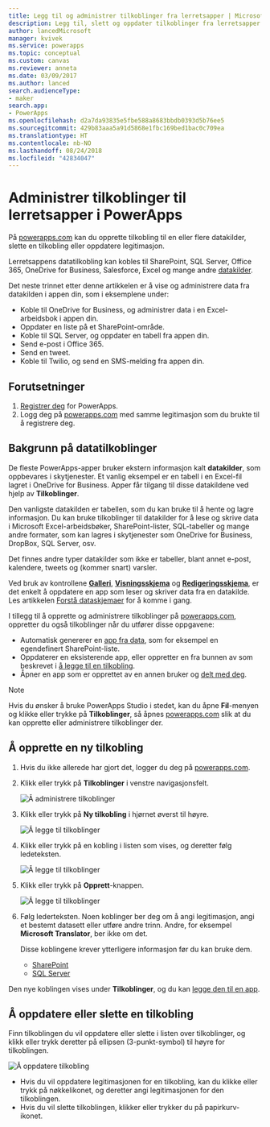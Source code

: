 ```yaml
---
title: Legg til og administrer tilkoblinger fra lerretsapper | Microsoft Docs
description: Legg til, slett og oppdater tilkoblinger fra lerretsapper til datakilder, blant annet SharePoint, SQL Server og OneDrive for Business
author: lancedMicrosoft
manager: kvivek
ms.service: powerapps
ms.topic: conceptual
ms.custom: canvas
ms.reviewer: anneta
ms.date: 03/09/2017
ms.author: lanced
search.audienceType:
- maker
search.app:
- PowerApps
ms.openlocfilehash: d2a7da93835e5fbe588a8683bbdb0393d5b76ee5
ms.sourcegitcommit: 429b83aaa5a91d5868e1fbc169bed1bac0c709ea
ms.translationtype: HT
ms.contentlocale: nb-NO
ms.lasthandoff: 08/24/2018
ms.locfileid: "42834047"
---
```

# <a name="manage-canvas-app-connections-in-powerapps"></a>Administrer tilkoblinger til lerretsapper i PowerApps
På [powerapps.com](https://web.powerapps.com?utm_source=padocs&utm_medium=linkinadoc&utm_campaign=referralsfromdoc) kan du opprette tilkobling til en eller flere datakilder, slette en tilkobling eller oppdatere legitimasjon.

Lerretsappens datatilkobling kan kobles til SharePoint, SQL Server, Office 365, OneDrive for Business, Salesforce, Excel og mange andre [datakilder](connections-list.md).

Det neste trinnet etter denne artikkelen er å vise og administrere data fra datakilden i appen din, som i eksemplene under:

* Koble til OneDrive for Business, og administrer data i en Excel-arbeidsbok i appen din.
* Oppdater en liste på et SharePoint-område.
* Koble til SQL Server, og oppdater en tabell fra appen din.
* Send e-post i Office 365.
* Send en tweet.
* Koble til Twilio, og send en SMS-melding fra appen din.

## <a name="prerequisites"></a>Forutsetninger
1. [Registrer deg](../signup-for-powerapps.md) for PowerApps.
2. Logg deg på [powerapps.com](https://web.powerapps.com?utm_source=padocs&utm_medium=linkinadoc&utm_campaign=referralsfromdoc) med samme legitimasjon som du brukte til å registrere deg.

## <a name="background-on-data-connections"></a>Bakgrunn på datatilkoblinger
De fleste PowerApps-apper bruker ekstern informasjon kalt **datakilder**, som oppbevares i skytjenester. Et vanlig eksempel er en tabell i en Excel-fil lagret i OneDrive for Business. Apper får tilgang til disse datakildene ved hjelp av **Tilkoblinger**.

Den vanligste datakilden er tabellen, som du kan bruke til å hente og lagre informasjon. Du kan bruke tilkoblinger til datakilder for å lese og skrive data i Microsoft Excel-arbeidsbøker, SharePoint-lister, SQL-tabeller og mange andre formater, som kan lagres i skytjenester som OneDrive for Business, DropBox, SQL Server, osv.

Det finnes andre typer datakilder som ikke er tabeller, blant annet e-post, kalendere, tweets og (kommer snart) varsler.

Ved bruk av kontrollene **[Galleri](controls/control-gallery.md)**, **[Visningsskjema](controls/control-form-detail.md)** og **[Redigeringsskjema](controls/control-form-detail.md)**, er det enkelt å oppdatere en app som leser og skriver data fra en datakilde. Les artikkelen [Forstå dataskjemaer](working-with-forms.md) for å komme i gang.

I tillegg til å opprette og administrere tilkoblinger på [powerapps.com](https://web.powerapps.com?utm_source=padocs&utm_medium=linkinadoc&utm_campaign=referralsfromdoc), oppretter du også tilkoblinger når du utfører disse oppgavene:

* Automatisk genererer en [app fra data](app-from-sharepoint.md), som for eksempel en egendefinert SharePoint-liste.
* Oppdaterer en eksisterende app, eller oppretter en fra bunnen av som beskrevet i [å legge til en tilkobling](add-data-connection.md).
* Åpner en app som er opprettet av en annen bruker og [delt med deg](share-app.md).

> [!NOTE]
> Hvis du ønsker å bruke PowerApps Studio i stedet, kan du åpne **Fil**-menyen og klikke eller trykke på **Tilkoblinger**, så åpnes [powerapps.com](https://web.powerapps.com?utm_source=padocs&utm_medium=linkinadoc&utm_campaign=referralsfromdoc) slik at du kan opprette eller administrere tilkoblinger der.

## <a name="create-a-new-connection"></a>Å opprette en ny tilkobling
1. Hvis du ikke allerede har gjort det, logger du deg på [powerapps.com](https://web.powerapps.com?utm_source=padocs&utm_medium=linkinadoc&utm_campaign=referralsfromdoc).
2. Klikk eller trykk på **Tilkoblinger** i venstre navigasjonsfelt.
   
    ![Å administrere tilkoblinger](./media/add-manage-connections/open-connections.png)
3. Klikk eller trykk på **Ny tilkobling** i hjørnet øverst til høyre.
   
    ![Å legge til tilkoblinger](./media/add-manage-connections/add-connection.png)
4. Klikk eller trykk på en kobling i listen som vises, og deretter følg ledeteksten.
   
   ![Å legge til tilkoblinger](./media/add-manage-connections/choose-connection.png)
5. Klikk eller trykk på **Opprett**-knappen.
   
   ![Å legge til tilkoblinger](./media/add-manage-connections/create-connection.png)
6. Følg lederteksten. Noen koblinger ber deg om å angi legitimasjon, angi et bestemt datasett eller utføre andre trinn. Andre, for eksempel **Microsoft Translator**, ber ikke om det.
   
   Disse koblingene krever ytterligere informasjon før du kan bruke dem.
   
   * [SharePoint](connections/connection-sharepoint-online.md)
   * [SQL Server](connections/connection-azure-sqldatabase.md)

Den nye koblingen vises under **Tilkoblinger**, og du kan [legge den til en app](add-data-connection.md).

## <a name="update-or-delete-a-connection"></a>Å oppdatere eller slette en tilkobling
Finn tilkoblingen du vil oppdatere eller slette i listen over tilkoblinger, og klikk eller trykk deretter på ellipsen (3-punkt-symbol) til høyre for tilkoblingen.

![Å oppdatere tilkobling](./media/add-manage-connections/auth-or-delete.png)

* Hvis du vil oppdatere legitimasjonen for en tilkobling, kan du klikke eller trykk på nøkkelikonet, og deretter angi legitimasjonen for den tilkoblingen.
* Hvis du vil slette tilkoblingen, klikker eller trykker du på papirkurv-ikonet.

